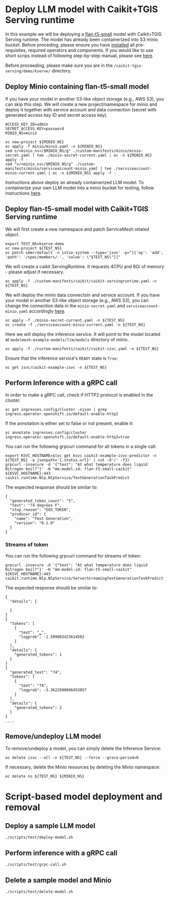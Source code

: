 # Deploy LLM model with Caikit+TGIS Serving runtime
In this example we will be deploying a [flan-t5-small](https://huggingface.co/google/flan-t5-small) model with Caikit+TGIS Serving runtime. The model has already been containerized into S3 minio bucket.
Before proceding, please ensure you have [installed](/docs/README.md) all pre-requisites, required operators and components.
If you would like to use short scrips instead of following step-by-step manual, please see [here](#script-based-deployment-and-removal).

Before proceeding, please make sure you are in the `/caikit-tgis-serving/demo/kserve/` directory.

## Deploy Minio containing flan-t5-small model

If you have your model in another S3-like object storage (e.g., AWS S3), you can skip this step.
We will create a new project/namespace for minio and deploy it together with service account and data connection (secret with generated access key ID and secret access key). 
~~~
ACCESS_KEY_ID=admin
SECRET_ACCESS_KEY=password
MINIO_NS=minio

oc new-project ${MINIO_NS}
oc apply -f minio/minio.yaml -n ${MINIO_NS}
sed s/<minio_ns>/$MINIO_NS/g" ./custom-manifests/minio/minio-secret.yaml | tee ./minio-secret-current.yaml | oc -n ${MINIO_NS} apply -f - 
sed "s/<minio_ns>/$MINIO_NS/g" ./custom-manifests/minio/serviceaccount-minio.yaml | tee ./serviceaccount-minio-current.yaml | oc -n ${MINIO_NS} apply -f - 
~~~
Instructions above deploy an already containerized LLM model. To containerize your own LLM model into a minio bucket for testing, follow instructions [here](/demo/kserve/create-minio.md).
## Deploy flan-t5-small model with Caikit+TGIS Serving runtime
We will first create a new namespace and patch ServiceMesh related object.
~~~
export TEST_NS=kserve-demo
oc new-project ${TEST_NS}
oc patch smmr/default -n istio-system --type='json' -p="[{'op': 'add', 'path': '/spec/members/-', 'value': \"$TEST_NS\"}]"
~~~
We will create a caikit ServingRuntime. It requests 4CPU and 8Gi of memory - please adjust if necessary.
~~~
oc apply -f ./custom-manifests/caikit/caikit-servingruntime.yaml -n ${TEST_NS}
~~~
We will deploy the minio data connectoin and service account. 
If you have your model in another S3-like object storage (e.g., AWS S3), you can change the connection data in the `minio-secret.yaml` and `serviceaccount-minio.yaml` accordingly [here](/demo/kserve/custom-manifests/minio/).
~~~
oc apply -f ./minio-secret-current.yaml -n ${TEST_NS} 
oc create -f ./serviceaccount-minio-current.yaml -n ${TEST_NS}
~~~
Here we will deploy the inference service. It will point to the model located at `modelmesh-example-models/llm/models` directory of minio.
~~~
oc apply -f ./custom-manifests/caikit/caikit-isvc.yaml -n ${TEST_NS}
~~~
Ensure that the inference service's `READY` state is `True`:
~~~
oc get isvc/caikit-example-isvc -n ${TEST_NS}
~~~

## Perform Inference with a gRPC call
In order to make a gRPC call, check if HTTP2 protocol is enabled in the cluster.
~~~
oc get ingresses.config/cluster -ojson | grep ingress.operator.openshift.io/default-enable-http2
~~~

If the annotation is either set to false or not present, enable it:
~~~
oc annotate ingresses.config/cluster ingress.operator.openshift.io/default-enable-http2=true
~~~

You can run the following grpcurl command for all tokens in a single call:
~~~
export KSVC_HOSTNAME=$(oc get ksvc caikit-example-isvc-predictor -n ${TEST_NS} -o jsonpath='{.status.url}' | cut -d'/' -f3)
grpcurl -insecure -d '{"text": "At what temperature does liquid Nitrogen boil?"}' -H "mm-model-id: flan-t5-small-caikit" ${KSVC_HOSTNAME}:443 caikit.runtime.Nlp.NlpService/TextGenerationTaskPredict
~~~
The expected response should be similar to:
~~~
{
  "generated_token_count": "5",
  "text": "74 degrees F",
  "stop_reason": "EOS_TOKEN",
  "producer_id": {
    "name": "Text Generation",
    "version": "0.1.0"
  }
}
~~~

### Streams of token
 You can run the following grpcurl command for streams of token:
~~~
grpcurl -insecure -d '{"text": "At what temperature does liquid Nitrogen boil?"}' -H "mm-model-id: flan-t5-small-caikit" ${KSVC_HOSTNAME}:443 caikit.runtime.Nlp.NlpService/ServerStreamingTextGenerationTaskPredict
~~~
The expected response should be similar to:
~~~
{
  "details": {
    
  }
}
{
  "tokens": [
    {
      "text": "▁",
      "logprob": -1.599083423614502
    }
  ],
  "details": {
    "generated_tokens": 1
  }
}
{
  "generated_text": "74",
  "tokens": [
    {
      "text": "74",
      "logprob": -3.3622500896453857
    }
  ],
  "details": {
    "generated_tokens": 2
  }
}
....
~~~


## Remove/undeploy LLM model

To remove/undeploy a model, you can simply delete the Inference Service:

~~~
oc delete isvc --all -n ${TEST_NS} --force --grace-period=0
~~~
If necessary, delete the Minio resources by deleting the Minio namespace:
~~~
oc delete ns ${TEST_NS} ${MINIO_NS}
~~~

# Script-based model deployment and removal

## Deploy a sample LLM model

~~~
./scripts/test/deploy-model.sh
~~~

## Perform inference with a gRPC call
~~~
./scripts/test/grpc-call.sh
~~~

## Delete a sample model and Minio
~~~
./scripts/test/delete-model.sh